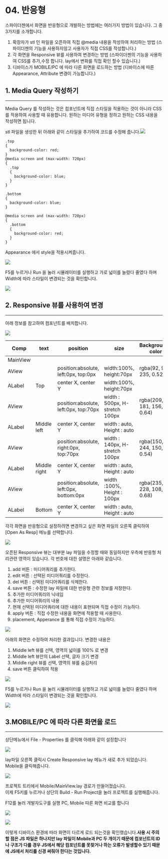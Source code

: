 # 04.  반응형

스파이더젠에서 화면을 반응형으로 개발하는 방법에는 여러가지 방법이 있습니다. 그 중 3가지를 소개합니다.

1. 확장자가 stl 인 파일을 오픈하여 직접 @media 내용을 작성하여 처리하는 방법 (스파이더젠의 기능을 사용하지않고 사용자가 직접 CSS를 작성합니다.)
2. 각 화면을 Responsive 뷰를 사용하여 변경하는 방법 (스파이더젠의 기능을 사용하여 CSS를 추가,수정 합니다. lay에서 변화를 직접 확인 할수 있습니다.)
3. 디바이스가 MOBILE/PC 에 따라 다른 화면을 로드하는 방법 (디바이스에 따른 Appearance, Attribute 변경이 가능합니다.)

## 1. Media Query 작성하기

***

Media Query 를 작성하는 것은 컴포넌트에 직접 스타일을 적용하는 것이 아니라 CSS 를 적용하여 사용할 때 유용합니다. 원하는 미디어 유형을 정하고 원하는 CSS 내용을 작성하면 됩니다.

stl 파일을 생성한 뒤 아래와 같이 스타일을 추가하여 코드를 수정해 줍니다.![](https://wikidocs.net/images/page/217369/08_styler.png)

```
.top
{
  background-color: red;
}
@media screen and (max-width: 720px)
{
  .top
  {
    background-color: blue;
  }
}
```

```
.bottom
{
  background-color: blue;
}

@media screen and (max-width: 720px)
{
  .bottom
  {
    background-color: red;
  }
}

```

Appearance 에서 style을 적용시켜줍니다.

![](https://wikidocs.net/images/page/217369/08_style01.png)

F5를 누르거나 Run 을 눌러 시뮬레이터를 실행하고 가로 넓이를 늘렸다 줄였다 하며 Width에 따라 스타일이 변경되는 것을 확인합니다.

![](https://wikidocs.net/images/page/217369/08_style02.png)

## 2. Responsive 뷰를 사용하여 변경

***

아래 정보를 참고하여 컴포넌트를 배치합니다.

![](https://wikidocs.net/images/page/217369/08_style03.png)

| Comp     | text         | position                                | size                           | Background-color          |
| -------- | ------------ | --------------------------------------- | ------------------------------ | ------------------------- |
| MainView |              |                                         |                                |                           |
| AView    |              | position:absolute, left:0px, top:0px    | width:100%, height:70px        | rgba(92, 92, 235, 0.52)   |
| ALabel   | Top          | center X, center Y                      | width:100%, height:70px        |                           |
| AView    |              | position:absolute, left:0px, top:70px   | width : 500px, H-stretch 100px | rgba(209, 181, 156, 0.64) |
| ALabel   | Middle left  | center X, center Y                      | width : auto, Height : auto    |                           |
| AView    |              | position:absolute, right:0px, top:70px  | width : 140px, H-stretch 100px | rgba(150, 244, 150, 0.54) |
| ALabel   | Middle right | center X, center Y                      | width : auto, Height : auto    |                           |
| AView    |              | position:absolute, left:0px, bottom:0px | width :100%, Height : 100px    | rgba(235, 228, 108, 0.68) |
| ALabel   | Bottom       | center X, center Y                      | width : auto, Height : auto    |                           |

각각 화면을 반응형으로 설정하려면 변경하고 싶은 화면 파일의 오른쪽 클릭하여 \[Open As Resp] 메뉴를 선택합니다.

![](https://wikidocs.net/images/page/217369/resp01.png)

오픈된 Responsive 뷰는 대부분 lay 파일을 수정할 때와 동일하지만 우측에 반응형 처리관련 영역이 있습니다. 각 번호에 대한 설명은 아래와 같습니다.

1. add 버튼 : 미디어쿼리를 추가한다.
2. edit 버튼 : 선택된 미디어쿼리를 수정한다.
3. del 버튼 : 선택된 미디어쿼리를 삭제한다.
4. save 버튼 : 수정한 lay 파일에 대한 반응형 관련 정보를 저장한다.
5. 추가한 미디어쿼리의 닉네임
6. 추가한 미디어쿼리의 내용
7. 현재 선택된 미디어쿼리에 대한 내용이 표현되며 직접 수정이 가능하다.
8. apply 버튼 : 직접 수정한 내용을 화면에 적용할 때 사용한다.
9. placement, Apperance 를 통해 직접 수정이 가능하다.

![](https://wikidocs.net/images/page/276262/%EA%B7%B8%EB%A6%BC_.png)

아래의 화면은 수정하여 처리한 결과입니다. 변경한 내용은

1. Middle left 뷰를 선택, 영역의 넓이를 100% 로 변경
2. Middle left 뷰안의 Label 선택, 글자 크기 변경
3. Middle right 뷰를 선택, 영역의 뷰를 숨김처리
4. save 버튼 클릭하여 적용

![](https://wikidocs.net/images/page/276262/%EA%B7%B8%EB%A6%BC1.png)

F5를 누르거나 Run 을 눌러 시뮬레이터를 실행하고 가로 넓이를 늘렸다 줄였다 하며 Width에 따라 스타일이 변경되는 것을 확인합니다.

![](https://wikidocs.net/images/page/217369/08_style05.png)

## 3.MOBILE/PC 에 따라 다른 화면을 로드

***

상단메뉴에서 File - Properties 를 클릭해 아래와 같이 설정합니다

![](https://wikidocs.net/images/page/276262/%EA%B7%B8%EB%A6%BC1_U4gRF4n.png)

lay파일 오른쪽 클릭시 Create Responsive lay 메뉴가 새로 추가 되었습니다.\
Mobile을 클릭해줍니다.

![](https://wikidocs.net/images/page/276262/%EA%B7%B8%EB%A6%BC2.png)

프로젝트 트리에서 Mobile/MainView.lay 경로가 만들어졌습니다.\
이제 F5키를 누르거나 상단의 Build - Run Project을 눌러 프로젝트를 실행해줍니다.

F12를 눌러 개발자도구를 실행 PC, Mobile 따른 화면 비교를 합니다

![](https://wikidocs.net/images/page/276262/PC%ED%99%94%EB%A9%B4.PNG)

![](https://wikidocs.net/images/page/276262/%EB%AA%A8%EB%B0%94%EC%9D%BC.PNG)

이렇게 디바이스 환경에 따라 화면이 다르게 로드 되는것을 확인했습니다.**사용 시 주의할 점은 JS 파일은 하나지만 lay 파일이 Mobile과 PC 두 개이기 때문에 컴포넌트의 ID나 구조가 다를 경우 JS에서 해당 컴포넌트를 못찾거나 하는 오류가 발생할수 있기 때문에 JS에서 처리를 신경 써줘야 한다는 것입니다.**
